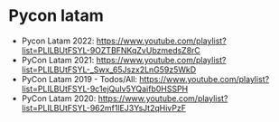 # Pycon latam

- Pycon Latam 2022: https://www.youtube.com/playlist?list=PLILBUtFSYL-9OZTBFNKqZvUbzmedsZ8rC
- PyCon Latam 2021: https://www.youtube.com/playlist?list=PLILBUtFSYL-_Swx_65Jszx2LnG59z5WkD
- PyCon Latam 2019 - Todos/All: https://www.youtube.com/playlist?list=PLILBUtFSYL-9c1ejQulv5YQaifb0HSSPH
- PyCon Latam 2020: https://www.youtube.com/playlist?list=PLILBUtFSYL-962mf1lEJ3YsJt2qHivPzF
